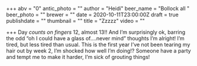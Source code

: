 +++
abv = "0"
antic_photo = ""
author = "Heidi"
beer_name = "Bollock all "
beer_photo = ""
brewer = ""
date = 2020-10-11T23:00:00Z
draft = true
publishdate = ""
thumbnail = ""
title = "Zzzzz"
video = ""

+++
Day _counts on fingers_ 12, almost 13!! And I’m surprisingly ok, barring the odd “oh I could have a glass of....never mind” thoughts I’m alright! I’m tired, but less tired than usual. This is the first year I’ve not been tearing my hair out by week 2, I’m shocked how well I’m doing!? Someone have a party and tempt me to make it harder, I’m sick of grouting things! 